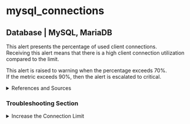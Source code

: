 # mysql_connections

## Database | MySQL, MariaDB

This alert presents the percentage of used client connections.  
Receiving this alert means that there is a high client connection utilization 
compared to the limit.

This alert is raised to warning when the percentage exceeds 70%.  
If the metric exceeds 90%, then the alert is escalated to critical.

<details><summary>References and Sources</summary>

1. [MySQL max connections](https://ubiq.co/database-blog/how-to-increase-max-connections-in-mysql/)

</details>

### Troubleshooting Section

<details><summary>Increase the Connection Limit</summary>

To increase the connection limit, log into MySQL form the terminal and use the following code:  
`show variables like "max_connections";`  
to see the current limit.

Using:  
`set global max_connections = "LIMIT";`  
Where "LIMIT" is the new limit you will choose, you can alter the limit without restarting the
server.

To increase the limit permanently, locate the `my.cnf` file (typically under `/etc` but depends on
installation) and append `max_connections = 200` under the `mysqld` section.

You can read more in our References and Sources section.

</details>
